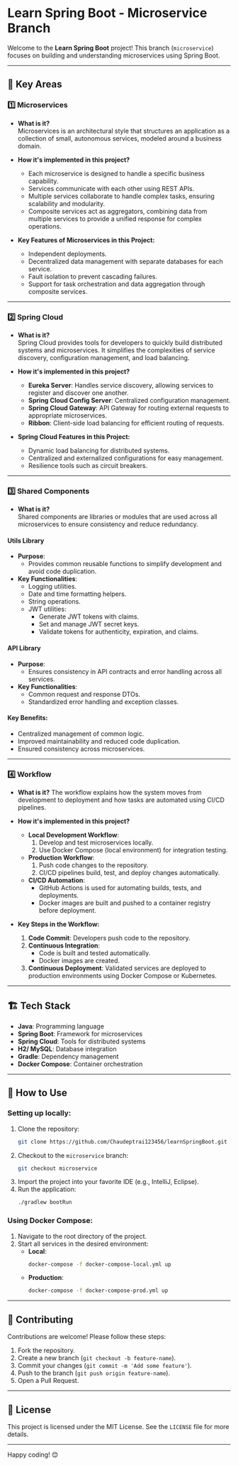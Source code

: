 # Learn Spring Boot - Microservice Branch

Welcome to the **Learn Spring Boot** project! This branch (`microservice`) focuses on building and understanding microservices using Spring Boot.

---

## 🌟 Key Areas

### 1️⃣ Microservices
- **What is it?**  
  Microservices is an architectural style that structures an application as a collection of small, autonomous services, modeled around a business domain.
  
- **How it's implemented in this project?**
  - Each microservice is designed to handle a specific business capability.
  - Services communicate with each other using REST APIs.
  - Multiple services collaborate to handle complex tasks, ensuring scalability and modularity.
  - Composite services act as aggregators, combining data from multiple services to provide a unified response for complex operations.

- **Key Features of Microservices in this Project:**
  - Independent deployments.
  - Decentralized data management with separate databases for each service.
  - Fault isolation to prevent cascading failures.
  - Support for task orchestration and data aggregation through composite services.

---

### 2️⃣ Spring Cloud
- **What is it?**  
  Spring Cloud provides tools for developers to quickly build distributed systems and microservices. It simplifies the complexities of service discovery, configuration management, and load balancing.

- **How it's implemented in this project?**
  - **Eureka Server**: Handles service discovery, allowing services to register and discover one another.
  - **Spring Cloud Config Server**: Centralized configuration management.
  - **Spring Cloud Gateway**: API Gateway for routing external requests to appropriate microservices.
  - **Ribbon**: Client-side load balancing for efficient routing of requests.

- **Spring Cloud Features in this Project:**
  - Dynamic load balancing for distributed systems.
  - Centralized and externalized configurations for easy management.
  - Resilience tools such as circuit breakers.

---

### 3️⃣ Shared Components
- **What is it?**  
  Shared components are libraries or modules that are used across all microservices to ensure consistency and reduce redundancy.

#### **Utils Library**
- **Purpose**:
  - Provides common reusable functions to simplify development and avoid code duplication.
- **Key Functionalities**:
  - Logging utilities.
  - Date and time formatting helpers.
  - String operations.
  - JWT utilities:
    - Generate JWT tokens with claims.
    - Set and manage JWT secret keys.
    - Validate tokens for authenticity, expiration, and claims.

#### **API Library**
- **Purpose**:
  - Ensures consistency in API contracts and error handling across all services.
- **Key Functionalities**:
  - Common request and response DTOs.
  - Standardized error handling and exception classes.

#### **Key Benefits**:
- Centralized management of common logic.
- Improved maintainability and reduced code duplication.
- Ensured consistency across microservices.

---

### 4️⃣ Workflow
- **What is it?**
  The workflow explains how the system moves from development to deployment and how tasks are automated using CI/CD pipelines.

- **How it's implemented in this project?**
  - **Local Development Workflow**:
    1. Develop and test microservices locally.
    2. Use Docker Compose (local environment) for integration testing.
  - **Production Workflow**:
    1. Push code changes to the repository.
    2. CI/CD pipelines build, test, and deploy changes automatically.
  - **CI/CD Automation**:
    - GitHub Actions is used for automating builds, tests, and deployments.
    - Docker images are built and pushed to a container registry before deployment.

- **Key Steps in the Workflow:**
  1. **Code Commit**: Developers push code to the repository.
  2. **Continuous Integration**:
     - Code is built and tested automatically.
     - Docker images are created.
  3. **Continuous Deployment**: Validated services are deployed to production environments using Docker Compose or Kubernetes.

---

## 🏗️ Tech Stack

- **Java**: Programming language
- **Spring Boot**: Framework for microservices
- **Spring Cloud**: Tools for distributed systems
- **H2/ MySQL**: Database integration
- **Gradle**: Dependency management
- **Docker Compose**: Container orchestration

---

## 📖 How to Use

### Setting up locally:
1. Clone the repository:
   ```bash
   git clone https://github.com/Chaudeptrai123456/learnSpringBoot.git
   ```
2. Checkout to the `microservice` branch:
   ```bash
   git checkout microservice
   ```
3. Import the project into your favorite IDE (e.g., IntelliJ, Eclipse).
4. Run the application:
   ```bash
   ./gradlew bootRun
   ```

### Using Docker Compose:
1. Navigate to the root directory of the project.
2. Start all services in the desired environment:
   - **Local**:
     ```bash
     docker-compose -f docker-compose-local.yml up
     ```
   - **Production**:
     ```bash
     docker-compose -f docker-compose-prod.yml up
     ```

---

## 🤝 Contributing

Contributions are welcome! Please follow these steps:
1. Fork the repository.
2. Create a new branch (`git checkout -b feature-name`).
3. Commit your changes (`git commit -m 'Add some feature'`).
4. Push to the branch (`git push origin feature-name`).
5. Open a Pull Request.

---

## 📜 License

This project is licensed under the MIT License. See the `LICENSE` file for more details.

---

Happy coding! 😊
